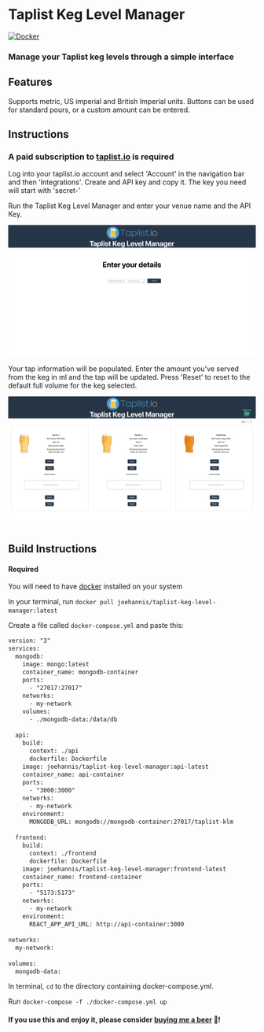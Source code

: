 # Taplist Keg Level Manager

<a href="https://www.docker.com/">
  <img src="https://img.shields.io/badge/-Docker-2496ED?style=flat-square&logo=docker&logoColor=white" alt="Docker">
</a>

### Manage your Taplist keg levels through a simple interface

## Features

Supports metric, US imperial and British Imperial units. Buttons can be used for standard pours, or a custom amount can be entered.

## Instructions

### A paid subscription to [taplist.io](https://taplist.io) is required

Log into your taplist.io account and select 'Account' in the navigation bar and then 'Integrations'. Create and API key and copy it. The key you need will start with 'secret-'

Run the Taplist Keg Level Manager and enter your venue name and the API Key.

![](./taplist-keg-level-manager-first.png)

Your tap information will be populated. Enter the amount you've served from the keg in ml and the tap will be updated. Press 'Reset' to reset to the default full volume for the keg selected.

![](./taplist-keg-level-manager-main.png)

## Build Instructions

#### Required

You will need to have [docker](https://www.docker.com) installed on your system

In your terminal, run ```docker pull joehannis/taplist-keg-level-manager:latest```

Create a file called ```docker-compose.yml``` and paste this:

```
version: "3"
services:
  mongodb:
    image: mongo:latest
    container_name: mongodb-container
    ports:
      - "27017:27017"
    networks:
      - my-network
    volumes:
      - ./mongodb-data:/data/db

  api:
    build:
      context: ./api
      dockerfile: Dockerfile
    image: joehannis/taplist-keg-level-manager:api-latest
    container_name: api-container
    ports:
      - "3000:3000"
    networks:
      - my-network
    environment:
      MONGODB_URL: mongodb://mongodb-container:27017/taplist-klm

  frontend:
    build:
      context: ./frontend
      dockerfile: Dockerfile
    image: joehannis/taplist-keg-level-manager:frontend-latest
    container_name: frontend-container
    ports:
      - "5173:5173"
    networks:
      - my-network
    environment:
      REACT_APP_API_URL: http://api-container:3000

networks:
  my-network:

volumes:
  mongodb-data:
```
In terminal, ```cd``` to the directory containing docker-compose.yml.

Run ```docker-compose -f ./docker-compose.yml up```

#### If you use this and enjoy it, please consider [buying me a beer](https://www.buymeacoffee.com/joehannisjp) 🍺!
